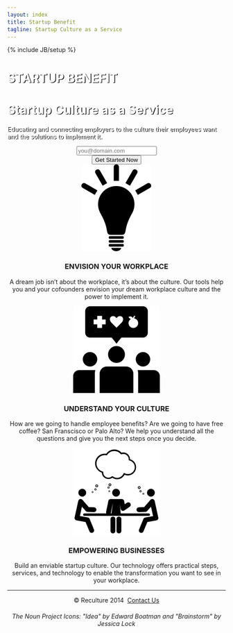 ```yaml
---
layout: index
title: Startup Benefit
tagline: Startup Culture as a Service
---
```

{% include JB/setup %}
<style type="text/css">
  .jumbotron {
  background: url(http://24.media.tumblr.com/4168ab96911c7a350e7cf5982c9114a4/tumblr_n2ybo9U7xn1sfie3io1_1280.jpg) no-repeat center;
  background-size: cover;
  color: white;
  text-shadow: black 0.1em 0.1em;
  }
</style>
<body>
    <div class="container">
      <!-- Main jumbotron for a primary marketing message or call to action -->
      <div class="jumbotron">
        <div class="container">
          <h1 class="text-center">STARTUP BENEFIT</h1>
          <h1 class="text-center">Startup Culture as a Service</h1>
          <p>Educating and connecting employers to the culture their employees want and the solutions to implement it.</p>
          <p></p>
          <p></p>
          <div class="navbar-collapse collapse">
            <ul class="nav navbar-nav"></ul>
            <form class="navbar-form" align="center" method="POST" action="http://forms.brace.io/graham1776@gmail.com">
              <div class="form-group">
                <input type="text" name="Email" placeholder="you@domain.com" class="form-control">
                <input type="hidden" name="_next" value="{{ BASE_PATH }}/Benefits/index.html">
              </div>
              <button type="submit" class="btn btn-primary btn-lg">Get Started Now</button>
            </form>
          </div>
        </div>
      </div>
      <div class="container">
        <!-- Example row of columns -->
        <div class="row">
          <div class="col-lg-4" align="center">
            <img src="assets/icon_762.svg">
            <h3>ENVISION YOUR WORKPLACE</h3>
            <p>A dream job isn’t about the workplace, it’s about the culture. Our tools help you and your cofounders envision your dream workplace culture and the power to implement it.</p>
            <p></p>
          </div>
          <div class="col-lg-4" align="center">
            <img src="assets/icon_3746.svg">
            <h3>UNDERSTAND YOUR CULTURE</h3>
            <p>How are we going to handle employee benefits? Are we going to have free coffee? San Franscisco or Palo Alto? We help you understand all the questions and give you the next steps once you decide.</p>
            <p></p>
          </div>
          <div class="col-lg-4" align="center">
            <img src="assets/icon_43498.svg">
            <h3>EMPOWERING BUSINESSES</h3>
            <p>Build an enviable startup culture. Our technology offers practical steps, services, and technology to enable the transformation you want to see in your workplace.</p>
            <p></p>
          </div>
        </div>
        <div align="center"></div>
        <hr>
        <footer align="center">
          <p>&copy; Reculture 2014&nbsp;
            <a href="mailto:graham1776@gmail.com?Subject=Hello">Contact Us</a></p>
          <h6>The Noun Project Icons: "Idea" by Edward Boatman and "Brainstorm" by Jessica Lock</h6>
          <h6></h6>
        </footer>
      </div>
      <!-- /container -->
    </div>
  </body>